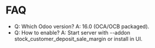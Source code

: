 # FAQ

- Q: Which Odoo version? A: 16.0 (OCA/OCB packaged).
- Q: How to enable? A: Start server with --addon stock_customer_deposit_sale_margin or install in UI.
